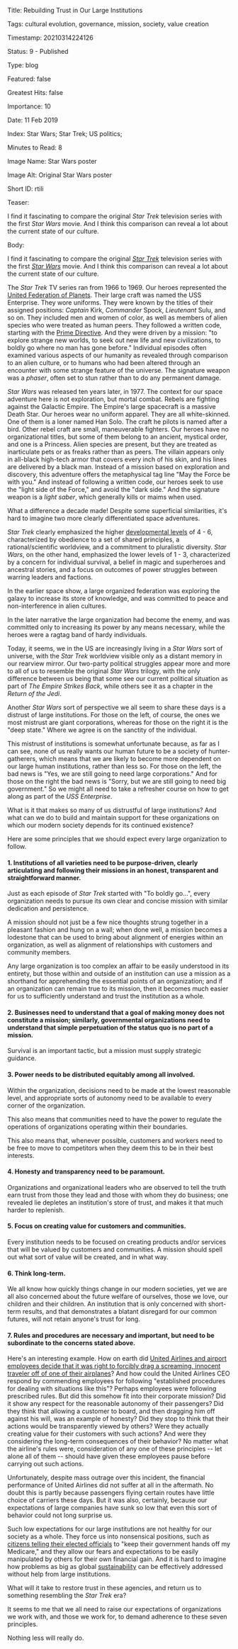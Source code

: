 Title:  Rebuilding Trust in Our Large Institutions

Tags:   cultural evolution, governance, mission, society, value creation

Timestamp: 20210314224126

Status: 9 - Published

Type:   blog

Featured: false

Greatest Hits: false

Importance: 10

Date:   11 Feb 2019

Index:  Star Wars; Star Trek; US politics; 

Minutes to Read: 8

Image Name: Star Wars poster

Image Alt: Original Star Wars poster

Short ID: rtili

Teaser: 

I find it fascinating to compare the original *Star Trek* television series with the first *Star Wars* movie. And I think this comparison can reveal a lot about the current state of our culture. 


Body: 

I find it fascinating to compare the original [*Star Trek*][trek] television series with the first [*Star Wars*][wars] movie. And I think this comparison can reveal a lot about the current state of our culture. 

The *Star Trek* TV series ran from 1966 to 1969. Our heroes represented the [United Federation of Planets][fed]. Their large craft was named the USS Enterprise. They wore uniforms. They were known by the titles of their assigned positions: *Captain* Kirk, *Commander* Spock,  *Lieutenant* Sulu, and so on. They included men and women of color, as well as members of alien species who were treated as human peers. They followed a written code, starting with the [Prime Directive][prime]. And they were driven by a mission: "to explore strange new worlds, to seek out new life and new civilizations, to boldly go where no man has gone before." Individual episodes often examined various aspects of our humanity as revealed through comparison to an alien culture, or to humans who had been altered through an encounter with some strange feature of the universe. The signature weapon was a *phaser*, often set to stun rather than to do any permanent damage. 

*Star Wars* was released ten years later, in 1977. The context for our space adventure here is not exploration, but mortal combat. Rebels are fighting against the Galactic Empire. The Empire's large spacecraft is a massive Death Star. Our heroes wear no uniform apparel. They are all white-skinned. One of them is a loner named Han Solo. The craft he pilots is named after a bird. Other rebel craft are small, maneuverable fighters. Our heroes have no organizational titles, but some of them belong to an ancient, mystical order, and one is a Princess. Alien species are present, but they are treated as inarticulate pets or as freaks rather than as peers. The villain appears only in all-black high-tech armor that covers every inch of his skin, and his lines are delivered by a black man. Instead of a mission based on exploration and discovery, this adventure offers the metaphysical tag line "May the Force be with you." And instead of following a written code, our heroes seek to use the "light side of the Force," and avoid the "dark side." And the signature weapon is a *light saber*, which generally kills or maims when used.

What a difference a decade made! Despite some superficial similarities, it's hard to imagine two more clearly differentiated space adventures. 

*Star Trek* clearly emphasized the higher [developmental levels][devlev] of 4 - 6, characterized by obedience to a set of shared principles, a rational/scientific worldview, and a commitment to pluralistic diversity. *Star Wars*, on the other hand, emphasized the lower levels of 1 - 3, characterized by a concern for individual survival, a belief in magic and superheroes and ancestral stories, and a focus on outcomes of power struggles between warring leaders and factions.  

In the earlier space show, a large organized federation was exploring the galaxy to increase its store of knowledge, and was committed to peace and non-interference in alien cultures. 

In the later narrative the large organization had become the enemy, and was committed only to increasing its power by any means necessary, while the heroes were a ragtag band of hardy individuals. 

Today, it seems, we in the US are increasingly living in a *Star Wars* sort of universe, with the *Star Trek* worldview visible only as a distant memory in our rearview mirror. Our two-party political struggles appear more and more to all of us to resemble the original *Star Wars* trilogy, with the only difference between us being that some see our current political situation as part of *The Empire Strikes Back*, while others see it as a chapter in the *Return of the Jedi*.  

Another *Star Wars* sort of perspective we all seem to share these days is a distrust of large institutions. For those on the left, of course, the ones we most mistrust are giant corporations, whereas for those on the right it is the "deep state." Where we agree is on the sanctity of the individual. 

This mistrust of institutions is somewhat unfortunate because, as far as I can see, none of us really wants our human future to be a society of hunter-gatherers, which means that we are likely to become more dependent on our large human institutions, rather than less so. For those on the left, the bad news is "Yes, we are still going to need large corporations." And for those on the right the bad news is "Sorry, but we are still going to need big government." So we might all need to take a refresher course on how to get along as part of the *USS Enterprise*. 

What is it that makes so many of us distrustful of large institutions? And what can we do to build and maintain support for these organizations on which our modern society depends for its continued existence? 

Here are some principles that we should expect every large organization to follow.

#### 1. Institutions of all varieties need to be purpose-driven, clearly articulating and following their missions in an honest, transparent and straightforward manner. 

Just as each episode of *Star Trek* started with "To boldly go...", every organization needs to pursue its own clear and concise mission with similar dedication and persistence. 

A mission should not just be a few nice thoughts strung together in a pleasant fashion and hung on a wall; when done well, a mission becomes a lodestone that can be used to bring about alignment of energies within an organization, as well as alignment of relationships with customers and community members. 

Any large organization is too complex an affair to be easily understood in its entirety, but those within and outside of an institution can use a mission as a shorthand for apprehending the essential points of an organization; and if an organization can remain true to its mission, then it becomes much easier for us to sufficiently understand and trust the institution as a whole. 

#### 2. Businesses need to understand that a goal of making money does not constitute a mission; similarly, governmental organizations need to understand that simple perpetuation of the status quo is no part of a mission. 

Survival is an important tactic, but a mission must supply strategic guidance.

#### 3. Power needs to be distributed equitably among all involved. 

Within the organization, decisions need to be made at the lowest reasonable level, and appropriate sorts of autonomy need to be available to every corner of the organization. 

This also means that communities need to have the power to regulate the operations of organizations operating within their boundaries. 

This also means that, whenever possible, customers and workers need to be free to move to competitors when they deem this to be in their best interests. 

#### 4. Honesty and transparency need to be paramount. 

Organizations and organizational leaders who are observed to tell the truth earn trust from those they lead and those with whom they do business; one revealed lie depletes an institution's store of trust, and makes it that much harder to replenish.

#### 5. Focus on creating value for customers and communities.

Every institution needs to be focused on creating products and/or services that will be valued by customers and communities. A mission should spell out what sort of value will be created, and in what way. 

#### 6. Think long-term.

We all know how quickly things change in our modern societies, yet we are all also concerned about the future welfare of ourselves, those we love, our children and their children. An institution that is only concerned with short-term results, and that demonstrates a blatant disregard for our common futures, will not retain anyone's trust for long.

#### 7. Rules and procedures are necessary and important, but need to be subordinate to the concerns stated above.

Here's an interesting example. How on earth did [United Airlines and airport employees decide that it was right to forcibly drag a screaming, innocent traveler off of one of their airplanes][UA3411]? And how could the United Airlines CEO  respond by commending employees for following "established procedures for dealing with situations like this"? Perhaps employees were following prescribed rules. But did this somehow fit into their corporate mission? Did it show any respect for the reasonable autonomy of their passengers? Did they think that allowing a customer to board, and then dragging him off against his will, was an example of honesty? Did they stop to think that their actions would be transparently viewed by others? Were they actually creating value for their customers with such actions? And were they considering the long-term consequences of their behavior? No matter what the airline's rules were, consideration of any one of these principles -- let alone all of them -- should have  given these employees pause before carrying out such actions. 

Unfortunately, despite mass outrage over this incident, the financial performance of United Airlines did not suffer at all in the aftermath. No doubt this is partly because passengers flying certain routes have little choice of carriers these days. But it was also, certainly, because our expectations of large companies have sunk so low that even this sort of behavior could not long surprise us. 

Such low expectations for our large institutions are not healthy for our society as a whole. They force us into nonsensical positions, such as [citizens telling their elected officials][medicare] to "keep their government hands off my Medicare," and they allow our fears and expectations to be easily manipulated by others for their own financial gain. And it is hard to imagine how problems as big as global [sustainability][] can be effectively addressed without help from large institutions. 

What will it take to restore trust in these agencies, and return us to something resembling the *Star Trek* era? 

It seems to me that we all need to raise our expectations of organizations we work with, and those we work for, to demand adherence to these seven principles. 

Nothing less will really do.

[UA3411]: https://en.wikipedia.org/wiki/United_Express_Flight_3411_incident

[devlev]: https://www.Practopian.org/blog/hbowie/developmental-levels.html

[fed]: https://en.wikipedia.org/wiki/United_Federation_of_Planets

[medicare]: https://www.huffingtonpost.com/bob-cesca/get-your-goddamn-governme_b_252326.html

[prime]: https://en.wikipedia.org/wiki/Prime_Directive

[sustainability]: ../../tags/sustainability.html

[trek]: https://en.wikipedia.org/wiki/Star_Trek:_The_Original_Series

[wars]: https://en.wikipedia.org/wiki/Star_Wars_(film)
